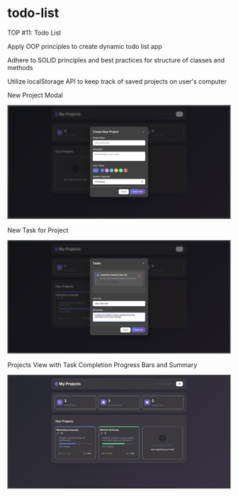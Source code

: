 # todo-list
TOP #11: Todo List

Apply OOP principles to create dynamic todo list app

Adhere to SOLID principles and best practices for structure of classes and methods

Utilize localStorage API to keep track of saved projects on user's computer

New Project Modal

![Screenshot](Screenshot.png)

New Task for Project

![Screenshot](Screenshot2.png)

Projects View with Task Completion Progress Bars and Summary

![Screenshot](Screenshot3.png)